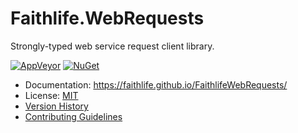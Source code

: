 # Faithlife.WebRequests

Strongly-typed web service request client library.

[![AppVeyor](https://img.shields.io/appveyor/ci/Faithlife/faithlifewebrequests/master.svg)](https://ci.appveyor.com/project/Faithlife/faithlifewebrequests) [![NuGet](https://img.shields.io/nuget/v/Faithlife.WebRequests.svg)](https://www.nuget.org/packages/Faithlife.WebRequests)

* Documentation: https://faithlife.github.io/FaithlifeWebRequests/
* License: [MIT](LICENSE)
* [Version History](VersionHistory.md)
* [Contributing Guidelines](CONTRIBUTING.md)

